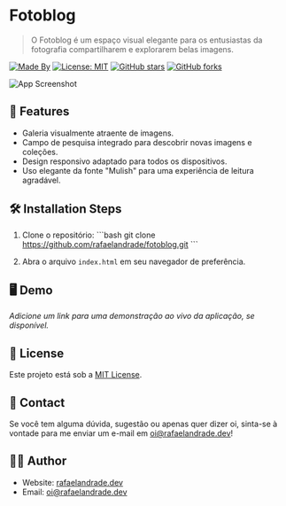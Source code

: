 # Fotoblog

> O Fotoblog é um espaço visual elegante para os entusiastas da fotografia compartilharem e explorarem belas imagens.

[![Made By](https://img.shields.io/badge/Made%20By-Rafael%20Andrade-blue)](https://rafaelandrade.dev)
[![License: MIT](https://img.shields.io/badge/License-MIT-yellow.svg)](https://opensource.org/licenses/MIT)
[![GitHub stars](https://img.shields.io/github/stars/rafaelandrade/fotoblog?style=social)](https://github.com/rafaelandrade/fotoblog/stargazers)
[![GitHub forks](https://img.shields.io/github/forks/rafaelandrade/fotoblog?style=social)](https://github.com/rafaelandrade/fotoblog/network/members)

![App Screenshot](screenshot.png)

## 🚀 Features

- Galeria visualmente atraente de imagens.
- Campo de pesquisa integrado para descobrir novas imagens e coleções.
- Design responsivo adaptado para todos os dispositivos.
- Uso elegante da fonte "Mulish" para uma experiência de leitura agradável.

## 🛠️ Installation Steps

1. Clone o repositório:
   \```bash
   git clone https://github.com/rafaelandrade/fotoblog.git
   \```

2. Abra o arquivo `index.html` em seu navegador de preferência.

## 🖥️ Demo

_Adicione um link para uma demonstração ao vivo da aplicação, se disponível._

## 📘 License

Este projeto está sob a [MIT License](./LICENSE).

## 📧 Contact

Se você tem alguma dúvida, sugestão ou apenas quer dizer oi, sinta-se à vontade para me enviar um e-mail em [oi@rafaelandrade.dev](mailto:oi@rafaelandrade.dev)!

## 👨‍💻 Author

- Website: [rafaelandrade.dev](https://rafaelandrade.dev)
- Email: [oi@rafaelandrade.dev](mailto:oi@rafaelandrade.dev)
